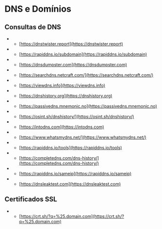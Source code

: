 # DNS e Domínios

## Consultas de DNS

- - [https://dnstwister.report](https://dnstwister.report)
- - [https://rapiddns.io/subdomain](https://rapiddns.io/subdomain)
- - [https://dnsdumpster.com](https://dnsdumpster.com)
- - [https://searchdns.netcraft.com/](https://searchdns.netcraft.com/)
- - [https://viewdns.info](https://viewdns.info)
- - [https://dnshistory.org](https://dnshistory.org)
- - [https://passivedns.mnemonic.no](https://passivedns.mnemonic.no)
- - [https://osint.sh/dnshistory/](https://osint.sh/dnshistory/)
- - [https://intodns.com](https://intodns.com)
- - [https://www.whatsmydns.net/](https://www.whatsmydns.net/)
- - [https://rapiddns.io/tools](https://rapiddns.io/tools)
- - [https://completedns.com/dns-history/](https://completedns.com/dns-history/)
- - [https://rapiddns.io/sameip](https://rapiddns.io/sameip)
- - [https://dnsleaktest.com](https://dnsleaktest.com)

## Certificados SSL

- - [https://crt.sh/?q=%25.domain.com](https://crt.sh/?q=%25.domain.com)

